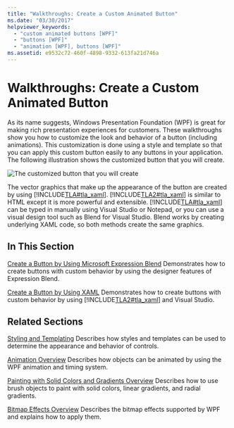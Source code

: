 ```yaml
---
title: "Walkthroughs: Create a Custom Animated Button"
ms.date: "03/30/2017"
helpviewer_keywords:
  - "custom animated buttons [WPF]"
  - "buttons [WPF]"
  - "animation [WPF], buttons [WPF]"
ms.assetid: e9532c72-460f-4898-9332-613fa21d746a
---
```

# Walkthroughs: Create a Custom Animated Button
As its name suggests, Windows Presentation Foundation (WPF) is great for making rich presentation experiences for customers. These walkthroughs show you how to customize the look and behavior of a button (including animations). This customization is done using a style and template so that you can apply this custom button easily to any buttons in your application. The following illustration shows the customized button that you will create.

 ![The customized button that you will create](./media/custom-button-blend-intro.jpg "custom_button_blend_Intro")

 The vector graphics that make up the appearance of the button are created by using [!INCLUDE[TLA#tla_xaml](../../../../includes/tlasharptla-xaml-md.md)]. [!INCLUDE[TLA2#tla_xaml](../../../../includes/tla2sharptla-xaml-md.md)] is similar to HTML except it is more powerful and extensible. [!INCLUDE[TLA#tla_xaml](../../../../includes/tlasharptla-xaml-md.md)] can be typed in manually using Visual Studio or Notepad, or you can use a visual design tool such as Blend for Visual Studio. Blend works by creating underlying XAML code, so both methods create the same graphics.

## In This Section
 [Create a Button by Using Microsoft Expression Blend](walkthrough-create-a-button-by-using-microsoft-expression-blend.md)
 Demonstrates how to create buttons with custom behavior by using the designer features of Expression Blend.

 [Create a Button by Using XAML](walkthrough-create-a-button-by-using-xaml.md)
 Demonstrates how to create buttons with custom behavior by using [!INCLUDE[TLA2#tla_xaml](../../../../includes/tla2sharptla-xaml-md.md)] and Visual Studio.

## Related Sections
 [Styling and Templating](../../../desktop-wpf/fundamentals/styles-templates-overview.md)
 Describes how styles and templates can be used to determine the appearance and behavior of controls.

 [Animation Overview](../graphics-multimedia/animation-overview.md)
 Describes how objects can be animated by using the WPF animation and timing system.

 [Painting with Solid Colors and Gradients Overview](../graphics-multimedia/painting-with-solid-colors-and-gradients-overview.md)
 Describes how to use brush objects to paint with solid colors, linear gradients, and radial gradients.

 [Bitmap Effects Overview](../graphics-multimedia/bitmap-effects-overview.md)
 Describes the bitmap effects supported by WPF and explains how to apply them.
